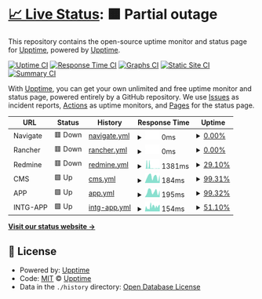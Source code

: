 # [📈 Live Status](https://upptime.github.io/upptime): <!--live status--> **🟧 Partial outage**

This repository contains the open-source uptime monitor and status page for [Upptime](https://upptime.js.org), powered by [Upptime](https://github.com/upptime/upptime).

[![Uptime CI](https://github.com/glo-markoaular/status-navigate/workflows/Uptime%20CI/badge.svg)](https://github.com/glo-markoaular/status-navigate/actions?query=workflow%3A%22Uptime+CI%22)
[![Response Time CI](https://github.com/glo-markoaular/status-navigate/workflows/Response%20Time%20CI/badge.svg)](https://github.com/glo-markoaular/status-navigate/actions?query=workflow%3A%22Response+Time+CI%22)
[![Graphs CI](https://github.com/glo-markoaular/status-navigate/workflows/Graphs%20CI/badge.svg)](https://github.com/glo-markoaular/status-navigate/actions?query=workflow%3A%22Graphs+CI%22)
[![Static Site CI](https://github.com/glo-markoaular/status-navigate/workflows/Static%20Site%20CI/badge.svg)](https://github.com/glo-markoaular/status-navigate/actions?query=workflow%3A%22Static+Site+CI%22)
[![Summary CI](https://github.com/glo-markoaular/status-navigate/workflows/Summary%20CI/badge.svg)](https://github.com/glo-markoaular/status-navigate/actions?query=workflow%3A%22Summary+CI%22)

With [Upptime](https://upptime.js.org), you can get your own unlimited and free uptime monitor and status page, powered entirely by a GitHub repository. We use [Issues](https://github.com/upptime/upptime/issues) as incident reports, [Actions](https://github.com/glo-markoaular/status-navigate/actions) as uptime monitors, and [Pages](https://upptime.github.io/upptime) for the status page.

<!--start: status pages-->
<!-- This summary is generated by Upptime (https://github.com/upptime/upptime) -->
<!-- Do not edit this manually, your changes will be overwritten -->
<!-- prettier-ignore -->
| URL | Status | History | Response Time | Uptime |
| --- | ------ | ------- | ------------- | ------ |
| <img alt="" src="https://icons.duckduckgo.com/ip3/null.ico" height="13"> Navigate | 🟥 Down | [navigate.yml](https://github.com/glo-markoaular/status-navigate/commits/HEAD/history/navigate.yml) | <details><summary><img alt="Response time graph" src="./graphs/navigate/response-time-week.png" height="20"> 0ms</summary><br><a href="https://glo-markoaular.github.io/status-navigate/history/navigate"><img alt="Response time 389" src="https://img.shields.io/endpoint?url=https%3A%2F%2Fraw.githubusercontent.com%2Fglo-markoaular%2Fstatus-navigate%2FHEAD%2Fapi%2Fnavigate%2Fresponse-time.json"></a><br><a href="https://glo-markoaular.github.io/status-navigate/history/navigate"><img alt="24-hour response time 0" src="https://img.shields.io/endpoint?url=https%3A%2F%2Fraw.githubusercontent.com%2Fglo-markoaular%2Fstatus-navigate%2FHEAD%2Fapi%2Fnavigate%2Fresponse-time-day.json"></a><br><a href="https://glo-markoaular.github.io/status-navigate/history/navigate"><img alt="7-day response time 0" src="https://img.shields.io/endpoint?url=https%3A%2F%2Fraw.githubusercontent.com%2Fglo-markoaular%2Fstatus-navigate%2FHEAD%2Fapi%2Fnavigate%2Fresponse-time-week.json"></a><br><a href="https://glo-markoaular.github.io/status-navigate/history/navigate"><img alt="30-day response time 313" src="https://img.shields.io/endpoint?url=https%3A%2F%2Fraw.githubusercontent.com%2Fglo-markoaular%2Fstatus-navigate%2FHEAD%2Fapi%2Fnavigate%2Fresponse-time-month.json"></a><br><a href="https://glo-markoaular.github.io/status-navigate/history/navigate"><img alt="1-year response time 425" src="https://img.shields.io/endpoint?url=https%3A%2F%2Fraw.githubusercontent.com%2Fglo-markoaular%2Fstatus-navigate%2FHEAD%2Fapi%2Fnavigate%2Fresponse-time-year.json"></a></details> | <details><summary><a href="https://glo-markoaular.github.io/status-navigate/history/navigate">0.00%</a></summary><a href="https://glo-markoaular.github.io/status-navigate/history/navigate"><img alt="All-time uptime 75.96%" src="https://img.shields.io/endpoint?url=https%3A%2F%2Fraw.githubusercontent.com%2Fglo-markoaular%2Fstatus-navigate%2FHEAD%2Fapi%2Fnavigate%2Fuptime.json"></a><br><a href="https://glo-markoaular.github.io/status-navigate/history/navigate"><img alt="24-hour uptime 0.00%" src="https://img.shields.io/endpoint?url=https%3A%2F%2Fraw.githubusercontent.com%2Fglo-markoaular%2Fstatus-navigate%2FHEAD%2Fapi%2Fnavigate%2Fuptime-day.json"></a><br><a href="https://glo-markoaular.github.io/status-navigate/history/navigate"><img alt="7-day uptime 0.00%" src="https://img.shields.io/endpoint?url=https%3A%2F%2Fraw.githubusercontent.com%2Fglo-markoaular%2Fstatus-navigate%2FHEAD%2Fapi%2Fnavigate%2Fuptime-week.json"></a><br><a href="https://glo-markoaular.github.io/status-navigate/history/navigate"><img alt="30-day uptime 15.56%" src="https://img.shields.io/endpoint?url=https%3A%2F%2Fraw.githubusercontent.com%2Fglo-markoaular%2Fstatus-navigate%2FHEAD%2Fapi%2Fnavigate%2Fuptime-month.json"></a><br><a href="https://glo-markoaular.github.io/status-navigate/history/navigate"><img alt="1-year uptime 82.68%" src="https://img.shields.io/endpoint?url=https%3A%2F%2Fraw.githubusercontent.com%2Fglo-markoaular%2Fstatus-navigate%2FHEAD%2Fapi%2Fnavigate%2Fuptime-year.json"></a></details>
| <img alt="" src="https://icons.duckduckgo.com/ip3/null.ico" height="13"> Rancher | 🟥 Down | [rancher.yml](https://github.com/glo-markoaular/status-navigate/commits/HEAD/history/rancher.yml) | <details><summary><img alt="Response time graph" src="./graphs/rancher/response-time-week.png" height="20"> 0ms</summary><br><a href="https://glo-markoaular.github.io/status-navigate/history/rancher"><img alt="Response time 179" src="https://img.shields.io/endpoint?url=https%3A%2F%2Fraw.githubusercontent.com%2Fglo-markoaular%2Fstatus-navigate%2FHEAD%2Fapi%2Francher%2Fresponse-time.json"></a><br><a href="https://glo-markoaular.github.io/status-navigate/history/rancher"><img alt="24-hour response time 0" src="https://img.shields.io/endpoint?url=https%3A%2F%2Fraw.githubusercontent.com%2Fglo-markoaular%2Fstatus-navigate%2FHEAD%2Fapi%2Francher%2Fresponse-time-day.json"></a><br><a href="https://glo-markoaular.github.io/status-navigate/history/rancher"><img alt="7-day response time 0" src="https://img.shields.io/endpoint?url=https%3A%2F%2Fraw.githubusercontent.com%2Fglo-markoaular%2Fstatus-navigate%2FHEAD%2Fapi%2Francher%2Fresponse-time-week.json"></a><br><a href="https://glo-markoaular.github.io/status-navigate/history/rancher"><img alt="30-day response time 0" src="https://img.shields.io/endpoint?url=https%3A%2F%2Fraw.githubusercontent.com%2Fglo-markoaular%2Fstatus-navigate%2FHEAD%2Fapi%2Francher%2Fresponse-time-month.json"></a><br><a href="https://glo-markoaular.github.io/status-navigate/history/rancher"><img alt="1-year response time 152" src="https://img.shields.io/endpoint?url=https%3A%2F%2Fraw.githubusercontent.com%2Fglo-markoaular%2Fstatus-navigate%2FHEAD%2Fapi%2Francher%2Fresponse-time-year.json"></a></details> | <details><summary><a href="https://glo-markoaular.github.io/status-navigate/history/rancher">0.00%</a></summary><a href="https://glo-markoaular.github.io/status-navigate/history/rancher"><img alt="All-time uptime 13.25%" src="https://img.shields.io/endpoint?url=https%3A%2F%2Fraw.githubusercontent.com%2Fglo-markoaular%2Fstatus-navigate%2FHEAD%2Fapi%2Francher%2Fuptime.json"></a><br><a href="https://glo-markoaular.github.io/status-navigate/history/rancher"><img alt="24-hour uptime 0.00%" src="https://img.shields.io/endpoint?url=https%3A%2F%2Fraw.githubusercontent.com%2Fglo-markoaular%2Fstatus-navigate%2FHEAD%2Fapi%2Francher%2Fuptime-day.json"></a><br><a href="https://glo-markoaular.github.io/status-navigate/history/rancher"><img alt="7-day uptime 0.00%" src="https://img.shields.io/endpoint?url=https%3A%2F%2Fraw.githubusercontent.com%2Fglo-markoaular%2Fstatus-navigate%2FHEAD%2Fapi%2Francher%2Fuptime-week.json"></a><br><a href="https://glo-markoaular.github.io/status-navigate/history/rancher"><img alt="30-day uptime 1.38%" src="https://img.shields.io/endpoint?url=https%3A%2F%2Fraw.githubusercontent.com%2Fglo-markoaular%2Fstatus-navigate%2FHEAD%2Fapi%2Francher%2Fuptime-month.json"></a><br><a href="https://glo-markoaular.github.io/status-navigate/history/rancher"><img alt="1-year uptime 2.86%" src="https://img.shields.io/endpoint?url=https%3A%2F%2Fraw.githubusercontent.com%2Fglo-markoaular%2Fstatus-navigate%2FHEAD%2Fapi%2Francher%2Fuptime-year.json"></a></details>
| <img alt="" src="https://icons.duckduckgo.com/ip3/null.ico" height="13"> Redmine | 🟥 Down | [redmine.yml](https://github.com/glo-markoaular/status-navigate/commits/HEAD/history/redmine.yml) | <details><summary><img alt="Response time graph" src="./graphs/redmine/response-time-week.png" height="20"> 1381ms</summary><br><a href="https://glo-markoaular.github.io/status-navigate/history/redmine"><img alt="Response time 331" src="https://img.shields.io/endpoint?url=https%3A%2F%2Fraw.githubusercontent.com%2Fglo-markoaular%2Fstatus-navigate%2FHEAD%2Fapi%2Fredmine%2Fresponse-time.json"></a><br><a href="https://glo-markoaular.github.io/status-navigate/history/redmine"><img alt="24-hour response time 275" src="https://img.shields.io/endpoint?url=https%3A%2F%2Fraw.githubusercontent.com%2Fglo-markoaular%2Fstatus-navigate%2FHEAD%2Fapi%2Fredmine%2Fresponse-time-day.json"></a><br><a href="https://glo-markoaular.github.io/status-navigate/history/redmine"><img alt="7-day response time 1381" src="https://img.shields.io/endpoint?url=https%3A%2F%2Fraw.githubusercontent.com%2Fglo-markoaular%2Fstatus-navigate%2FHEAD%2Fapi%2Fredmine%2Fresponse-time-week.json"></a><br><a href="https://glo-markoaular.github.io/status-navigate/history/redmine"><img alt="30-day response time 574" src="https://img.shields.io/endpoint?url=https%3A%2F%2Fraw.githubusercontent.com%2Fglo-markoaular%2Fstatus-navigate%2FHEAD%2Fapi%2Fredmine%2Fresponse-time-month.json"></a><br><a href="https://glo-markoaular.github.io/status-navigate/history/redmine"><img alt="1-year response time 379" src="https://img.shields.io/endpoint?url=https%3A%2F%2Fraw.githubusercontent.com%2Fglo-markoaular%2Fstatus-navigate%2FHEAD%2Fapi%2Fredmine%2Fresponse-time-year.json"></a></details> | <details><summary><a href="https://glo-markoaular.github.io/status-navigate/history/redmine">29.10%</a></summary><a href="https://glo-markoaular.github.io/status-navigate/history/redmine"><img alt="All-time uptime 19.56%" src="https://img.shields.io/endpoint?url=https%3A%2F%2Fraw.githubusercontent.com%2Fglo-markoaular%2Fstatus-navigate%2FHEAD%2Fapi%2Fredmine%2Fuptime.json"></a><br><a href="https://glo-markoaular.github.io/status-navigate/history/redmine"><img alt="24-hour uptime 40.96%" src="https://img.shields.io/endpoint?url=https%3A%2F%2Fraw.githubusercontent.com%2Fglo-markoaular%2Fstatus-navigate%2FHEAD%2Fapi%2Fredmine%2Fuptime-day.json"></a><br><a href="https://glo-markoaular.github.io/status-navigate/history/redmine"><img alt="7-day uptime 29.10%" src="https://img.shields.io/endpoint?url=https%3A%2F%2Fraw.githubusercontent.com%2Fglo-markoaular%2Fstatus-navigate%2FHEAD%2Fapi%2Fredmine%2Fuptime-week.json"></a><br><a href="https://glo-markoaular.github.io/status-navigate/history/redmine"><img alt="30-day uptime 29.60%" src="https://img.shields.io/endpoint?url=https%3A%2F%2Fraw.githubusercontent.com%2Fglo-markoaular%2Fstatus-navigate%2FHEAD%2Fapi%2Fredmine%2Fuptime-month.json"></a><br><a href="https://glo-markoaular.github.io/status-navigate/history/redmine"><img alt="1-year uptime 5.02%" src="https://img.shields.io/endpoint?url=https%3A%2F%2Fraw.githubusercontent.com%2Fglo-markoaular%2Fstatus-navigate%2FHEAD%2Fapi%2Fredmine%2Fuptime-year.json"></a></details>
| <img alt="" src="https://icons.duckduckgo.com/ip3/null.ico" height="13"> CMS | 🟩 Up | [cms.yml](https://github.com/glo-markoaular/status-navigate/commits/HEAD/history/cms.yml) | <details><summary><img alt="Response time graph" src="./graphs/cms/response-time-week.png" height="20"> 184ms</summary><br><a href="https://glo-markoaular.github.io/status-navigate/history/cms"><img alt="Response time 264" src="https://img.shields.io/endpoint?url=https%3A%2F%2Fraw.githubusercontent.com%2Fglo-markoaular%2Fstatus-navigate%2FHEAD%2Fapi%2Fcms%2Fresponse-time.json"></a><br><a href="https://glo-markoaular.github.io/status-navigate/history/cms"><img alt="24-hour response time 231" src="https://img.shields.io/endpoint?url=https%3A%2F%2Fraw.githubusercontent.com%2Fglo-markoaular%2Fstatus-navigate%2FHEAD%2Fapi%2Fcms%2Fresponse-time-day.json"></a><br><a href="https://glo-markoaular.github.io/status-navigate/history/cms"><img alt="7-day response time 184" src="https://img.shields.io/endpoint?url=https%3A%2F%2Fraw.githubusercontent.com%2Fglo-markoaular%2Fstatus-navigate%2FHEAD%2Fapi%2Fcms%2Fresponse-time-week.json"></a><br><a href="https://glo-markoaular.github.io/status-navigate/history/cms"><img alt="30-day response time 169" src="https://img.shields.io/endpoint?url=https%3A%2F%2Fraw.githubusercontent.com%2Fglo-markoaular%2Fstatus-navigate%2FHEAD%2Fapi%2Fcms%2Fresponse-time-month.json"></a><br><a href="https://glo-markoaular.github.io/status-navigate/history/cms"><img alt="1-year response time 266" src="https://img.shields.io/endpoint?url=https%3A%2F%2Fraw.githubusercontent.com%2Fglo-markoaular%2Fstatus-navigate%2FHEAD%2Fapi%2Fcms%2Fresponse-time-year.json"></a></details> | <details><summary><a href="https://glo-markoaular.github.io/status-navigate/history/cms">99.31%</a></summary><a href="https://glo-markoaular.github.io/status-navigate/history/cms"><img alt="All-time uptime 81.44%" src="https://img.shields.io/endpoint?url=https%3A%2F%2Fraw.githubusercontent.com%2Fglo-markoaular%2Fstatus-navigate%2FHEAD%2Fapi%2Fcms%2Fuptime.json"></a><br><a href="https://glo-markoaular.github.io/status-navigate/history/cms"><img alt="24-hour uptime 100.00%" src="https://img.shields.io/endpoint?url=https%3A%2F%2Fraw.githubusercontent.com%2Fglo-markoaular%2Fstatus-navigate%2FHEAD%2Fapi%2Fcms%2Fuptime-day.json"></a><br><a href="https://glo-markoaular.github.io/status-navigate/history/cms"><img alt="7-day uptime 99.31%" src="https://img.shields.io/endpoint?url=https%3A%2F%2Fraw.githubusercontent.com%2Fglo-markoaular%2Fstatus-navigate%2FHEAD%2Fapi%2Fcms%2Fuptime-week.json"></a><br><a href="https://glo-markoaular.github.io/status-navigate/history/cms"><img alt="30-day uptime 98.55%" src="https://img.shields.io/endpoint?url=https%3A%2F%2Fraw.githubusercontent.com%2Fglo-markoaular%2Fstatus-navigate%2FHEAD%2Fapi%2Fcms%2Fuptime-month.json"></a><br><a href="https://glo-markoaular.github.io/status-navigate/history/cms"><img alt="1-year uptime 89.61%" src="https://img.shields.io/endpoint?url=https%3A%2F%2Fraw.githubusercontent.com%2Fglo-markoaular%2Fstatus-navigate%2FHEAD%2Fapi%2Fcms%2Fuptime-year.json"></a></details>
| <img alt="" src="https://icons.duckduckgo.com/ip3/null.ico" height="13"> APP | 🟩 Up | [app.yml](https://github.com/glo-markoaular/status-navigate/commits/HEAD/history/app.yml) | <details><summary><img alt="Response time graph" src="./graphs/app/response-time-week.png" height="20"> 195ms</summary><br><a href="https://glo-markoaular.github.io/status-navigate/history/app"><img alt="Response time 147" src="https://img.shields.io/endpoint?url=https%3A%2F%2Fraw.githubusercontent.com%2Fglo-markoaular%2Fstatus-navigate%2FHEAD%2Fapi%2Fapp%2Fresponse-time.json"></a><br><a href="https://glo-markoaular.github.io/status-navigate/history/app"><img alt="24-hour response time 232" src="https://img.shields.io/endpoint?url=https%3A%2F%2Fraw.githubusercontent.com%2Fglo-markoaular%2Fstatus-navigate%2FHEAD%2Fapi%2Fapp%2Fresponse-time-day.json"></a><br><a href="https://glo-markoaular.github.io/status-navigate/history/app"><img alt="7-day response time 195" src="https://img.shields.io/endpoint?url=https%3A%2F%2Fraw.githubusercontent.com%2Fglo-markoaular%2Fstatus-navigate%2FHEAD%2Fapi%2Fapp%2Fresponse-time-week.json"></a><br><a href="https://glo-markoaular.github.io/status-navigate/history/app"><img alt="30-day response time 157" src="https://img.shields.io/endpoint?url=https%3A%2F%2Fraw.githubusercontent.com%2Fglo-markoaular%2Fstatus-navigate%2FHEAD%2Fapi%2Fapp%2Fresponse-time-month.json"></a><br><a href="https://glo-markoaular.github.io/status-navigate/history/app"><img alt="1-year response time 143" src="https://img.shields.io/endpoint?url=https%3A%2F%2Fraw.githubusercontent.com%2Fglo-markoaular%2Fstatus-navigate%2FHEAD%2Fapi%2Fapp%2Fresponse-time-year.json"></a></details> | <details><summary><a href="https://glo-markoaular.github.io/status-navigate/history/app">99.32%</a></summary><a href="https://glo-markoaular.github.io/status-navigate/history/app"><img alt="All-time uptime 91.70%" src="https://img.shields.io/endpoint?url=https%3A%2F%2Fraw.githubusercontent.com%2Fglo-markoaular%2Fstatus-navigate%2FHEAD%2Fapi%2Fapp%2Fuptime.json"></a><br><a href="https://glo-markoaular.github.io/status-navigate/history/app"><img alt="24-hour uptime 100.00%" src="https://img.shields.io/endpoint?url=https%3A%2F%2Fraw.githubusercontent.com%2Fglo-markoaular%2Fstatus-navigate%2FHEAD%2Fapi%2Fapp%2Fuptime-day.json"></a><br><a href="https://glo-markoaular.github.io/status-navigate/history/app"><img alt="7-day uptime 99.32%" src="https://img.shields.io/endpoint?url=https%3A%2F%2Fraw.githubusercontent.com%2Fglo-markoaular%2Fstatus-navigate%2FHEAD%2Fapi%2Fapp%2Fuptime-week.json"></a><br><a href="https://glo-markoaular.github.io/status-navigate/history/app"><img alt="30-day uptime 99.37%" src="https://img.shields.io/endpoint?url=https%3A%2F%2Fraw.githubusercontent.com%2Fglo-markoaular%2Fstatus-navigate%2FHEAD%2Fapi%2Fapp%2Fuptime-month.json"></a><br><a href="https://glo-markoaular.github.io/status-navigate/history/app"><img alt="1-year uptime 92.24%" src="https://img.shields.io/endpoint?url=https%3A%2F%2Fraw.githubusercontent.com%2Fglo-markoaular%2Fstatus-navigate%2FHEAD%2Fapi%2Fapp%2Fuptime-year.json"></a></details>
| <img alt="" src="https://icons.duckduckgo.com/ip3/null.ico" height="13"> INTG-APP | 🟩 Up | [intg-app.yml](https://github.com/glo-markoaular/status-navigate/commits/HEAD/history/intg-app.yml) | <details><summary><img alt="Response time graph" src="./graphs/intg-app/response-time-week.png" height="20"> 154ms</summary><br><a href="https://glo-markoaular.github.io/status-navigate/history/intg-app"><img alt="Response time 659" src="https://img.shields.io/endpoint?url=https%3A%2F%2Fraw.githubusercontent.com%2Fglo-markoaular%2Fstatus-navigate%2FHEAD%2Fapi%2Fintg-app%2Fresponse-time.json"></a><br><a href="https://glo-markoaular.github.io/status-navigate/history/intg-app"><img alt="24-hour response time 169" src="https://img.shields.io/endpoint?url=https%3A%2F%2Fraw.githubusercontent.com%2Fglo-markoaular%2Fstatus-navigate%2FHEAD%2Fapi%2Fintg-app%2Fresponse-time-day.json"></a><br><a href="https://glo-markoaular.github.io/status-navigate/history/intg-app"><img alt="7-day response time 154" src="https://img.shields.io/endpoint?url=https%3A%2F%2Fraw.githubusercontent.com%2Fglo-markoaular%2Fstatus-navigate%2FHEAD%2Fapi%2Fintg-app%2Fresponse-time-week.json"></a><br><a href="https://glo-markoaular.github.io/status-navigate/history/intg-app"><img alt="30-day response time 133" src="https://img.shields.io/endpoint?url=https%3A%2F%2Fraw.githubusercontent.com%2Fglo-markoaular%2Fstatus-navigate%2FHEAD%2Fapi%2Fintg-app%2Fresponse-time-month.json"></a><br><a href="https://glo-markoaular.github.io/status-navigate/history/intg-app"><img alt="1-year response time 292" src="https://img.shields.io/endpoint?url=https%3A%2F%2Fraw.githubusercontent.com%2Fglo-markoaular%2Fstatus-navigate%2FHEAD%2Fapi%2Fintg-app%2Fresponse-time-year.json"></a></details> | <details><summary><a href="https://glo-markoaular.github.io/status-navigate/history/intg-app">51.10%</a></summary><a href="https://glo-markoaular.github.io/status-navigate/history/intg-app"><img alt="All-time uptime 86.98%" src="https://img.shields.io/endpoint?url=https%3A%2F%2Fraw.githubusercontent.com%2Fglo-markoaular%2Fstatus-navigate%2FHEAD%2Fapi%2Fintg-app%2Fuptime.json"></a><br><a href="https://glo-markoaular.github.io/status-navigate/history/intg-app"><img alt="24-hour uptime 72.07%" src="https://img.shields.io/endpoint?url=https%3A%2F%2Fraw.githubusercontent.com%2Fglo-markoaular%2Fstatus-navigate%2FHEAD%2Fapi%2Fintg-app%2Fuptime-day.json"></a><br><a href="https://glo-markoaular.github.io/status-navigate/history/intg-app"><img alt="7-day uptime 51.10%" src="https://img.shields.io/endpoint?url=https%3A%2F%2Fraw.githubusercontent.com%2Fglo-markoaular%2Fstatus-navigate%2FHEAD%2Fapi%2Fintg-app%2Fuptime-week.json"></a><br><a href="https://glo-markoaular.github.io/status-navigate/history/intg-app"><img alt="30-day uptime 51.19%" src="https://img.shields.io/endpoint?url=https%3A%2F%2Fraw.githubusercontent.com%2Fglo-markoaular%2Fstatus-navigate%2FHEAD%2Fapi%2Fintg-app%2Fuptime-month.json"></a><br><a href="https://glo-markoaular.github.io/status-navigate/history/intg-app"><img alt="1-year uptime 78.36%" src="https://img.shields.io/endpoint?url=https%3A%2F%2Fraw.githubusercontent.com%2Fglo-markoaular%2Fstatus-navigate%2FHEAD%2Fapi%2Fintg-app%2Fuptime-year.json"></a></details>

<!--end: status pages-->

[**Visit our status website →**](https://upptime.github.io/upptime)

## 📄 License

- Powered by: [Upptime](https://github.com/upptime/upptime)
- Code: [MIT](./LICENSE) © [Upptime](https://upptime.js.org)
- Data in the `./history` directory: [Open Database License](https://opendatacommons.org/licenses/odbl/1-0/)
